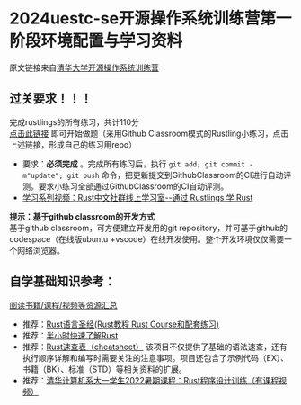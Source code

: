 # 2024uestc-se开源操作系统训练营第一阶段环境配置与学习资料
原文链接来自[清华大学开源操作系统训练营](https://github.com/LearningOS/rust-based-os-comp2024/blob/main/2024-spring-scheduling-1.md?plain=1) 

## 过关要求！！！
完成rustlings的所有练习，共计110分<br>
[点击此链接](https://classroom.github.com/a/LRZH1r8c) 即可开始做题（采用Github Classroom模式的Rustling小练习，点击上述链接，形成自己的练习用repo）
- 要求：**必须完成** 。完成所有练习后，执行 ``git add; git commit -m"update"; git push`` 命令，把更新提交到GithubClassroom的CI进行自动评测。要求小练习全部通过GithubClassroom的CI自动评测。
- [学习系列视频：Rust中文社群线上学习室--通过 Rustlings 学 Rust](https://space.bilibili.com/24917186/search/dynamic?keyword=rustlings)

**提示：基于github classroom的开发方式**<br>
基于github classroom，可方便建立开发用的git repository，并可基于github的 codespace（在线版ubuntu +vscode）在线开发使用。整个开发环境仅仅需要一个网络浏览器。


## 自学基础知识参考：
[阅读书籍/课程/视频等资源汇总](https://github.com/rcore-os/rCore/wiki/study-resource-of-system-programming-in-RUST)
- 推荐：[Rust语言圣经(Rust教程 Rust Course和配套练习)](https://course.rs/)
- 推荐：[半小时快速了解Rust](https://fasterthanli.me/articles/a-half-hour-to-learn-rust)
- 推荐：[Rust速查表（cheatsheet）](https://cheats.rs/) 该项目不仅提供了基础的语法速查，还有执行顺序详解和编写时需要关注的注意事项。项目还包含了示例代码（EX）、书籍（BK）、标准（STD）等相关资料的扩展。
- 推荐：[清华计算机系大一学生2022暑期课程：Rust程序设计训练（有课程视频）](https://lab.cs.tsinghua.edu.cn/rust/)